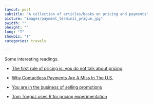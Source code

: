 ```yaml
---
layout: post
subtitle: "A collection of articles/books on pricing and payments"
picture: "images/payment_terminal_prague.jpg"
pwidth: ""
pheight: ""
long: "T"
showpic: "T"
categories: travels

---
```


Some interesting readings.



- [The first rule of pricing is: you do not talk about pricing](https://medium.com/fluxx-studio-notes/the-first-rule-of-pricing-is-you-do-not-talk-about-pricing-1875caa39b89#.bwo3i4qot)

- [Why Contactless Payments Are A Miss In The U.S.](http://www.pymnts.com/nfc/2016/uk-lessons-for-us-mobile-payments-adoption/)

- [You are in the business of selling promotions](http://tomtunguz.com/the-business-of-selling-promotions/)

- [Tom Tonguz uses R for pricing experimentation](http://tomtunguz.com/pricing-experimentation/)
